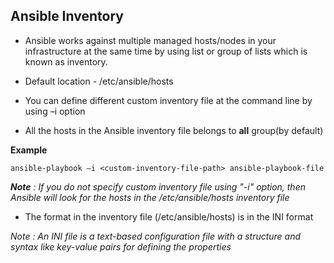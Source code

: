 ## Ansible Inventory

- Ansible works against multiple managed hosts/nodes in your infrastructure at the same time by using list or group of lists which is known as inventory.

- Default location - /etc/ansible/hosts

- You can define different custom inventory file at the command line by using –i option

- All the hosts in the Ansible inventory file belongs to **all** group(by default)

**Example**

```
ansible-playbook –i <custom-inventory-file-path> ansible-playbook-file
```

_**Note** : If you do not specify custom inventory file using "-i" option, then Ansible will look for the hosts in the /etc/ansible/hosts inventory file_

- The format in the inventory file (/etc/ansible/hosts) is in the INI format

_Note : An INI file is a text-based configuration file with a structure and syntax like key-value pairs for defining the properties_
